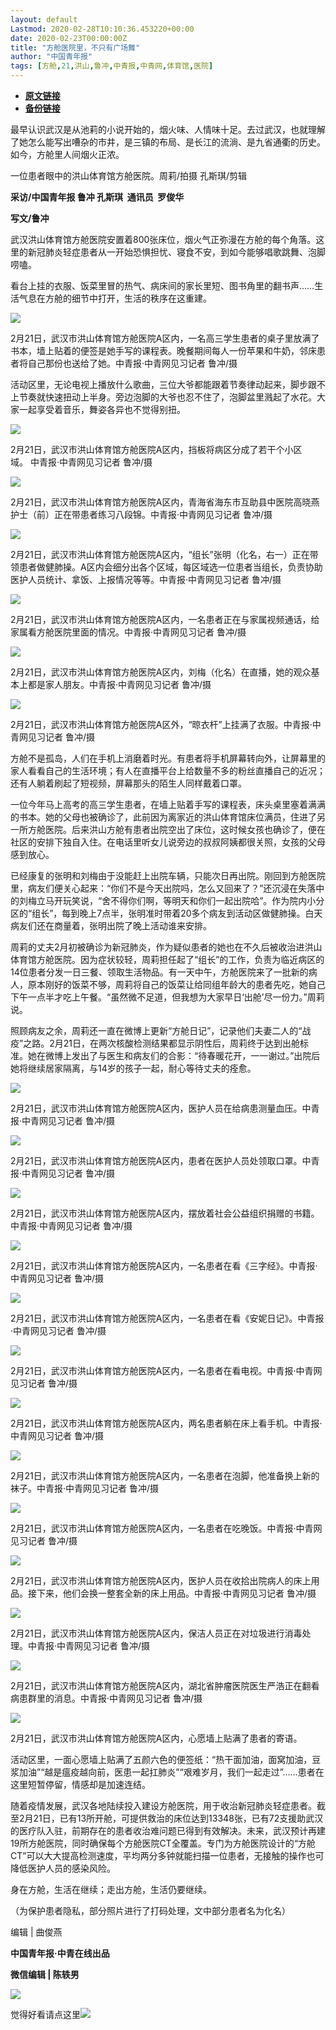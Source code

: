 ```yaml
---
layout: default
Lastmod: 2020-02-28T10:10:36.453220+00:00
date: 2020-02-23T00:00:00Z
title: "方舱医院里，不只有广场舞"
author: "中国青年报"
tags: [方舱,21,洪山,鲁冲,中青报,中青网,体育馆,医院]
---
```


* [**原文链接**](http://mp.weixin.qq.com/s?__biz=MjM5MDQ3MTEyMQ==&amp;mid=2653326732&amp;idx=1&amp;sn=85156254782edf993c2709b8889022a5&amp;chksm=bd966b328ae1e22475a8579da092cd2a44725194f2dd50e60ab84814e5727e9419131e6758cb#rd)
* [**备份链接**](http://archive.ph/7GYJq)


  

  

  

最早认识武汉是从池莉的小说开始的，烟火味、人情味十足。去过武汉，也就理解了她怎么能写出嘈杂的市井，是三镇的布局、是长江的流淌、是九省通衢的历史。如今，方舱里人间烟火正浓。

  

一位患者眼中的洪山体育馆方舱医院。周莉/拍摄 孔斯琪/剪辑

**采访/中国青年报 鲁冲 孔斯琪  通讯员  罗俊华**

**写文/鲁冲**

武汉洪山体育馆方舱医院安置着800张床位，烟火气正弥漫在方舱的每个角落。这里的新冠肺炎轻症患者从一开始恐惧担忧、寝食不安，到如今能够唱歌跳舞、泡脚唠嗑。  

看台上挂的衣服、饭菜里冒的热气、病床间的家长里短、图书角里的翻书声……生活气息在方舱的细节中打开，生活的秩序在这重建。

![](/images/post/0327a07f41a38a83376cd9c01875f76c.jpg)

2月21日，武汉市洪山体育馆方舱医院A区内，一名高三学生患者的桌子里放满了书本，墙上贴着的便签是她手写的课程表。晚餐期间每人一份苹果和牛奶，邻床患者将自己那份也送给了她。中青报·中青网见习记者 鲁冲/摄

活动区里，无论电视上播放什么歌曲，三位大爷都能跟着节奏律动起来，脚步跟不上节奏就快速扭动上半身。旁边泡脚的大爷也忍不住了，泡脚盆里溅起了水花。大家一起享受着音乐，舞姿各异也不觉得别扭。  

![](/images/post/24f12ed19ba894ea5179f59420bf3d4e.jpg)

2月21日，武汉市洪山体育馆方舱医院A区内，挡板将病区分成了若干个小区域。 中青报·中青网见习记者 鲁冲/摄

  

![](/images/post/95b060dd43d3e0c1bb5d8407e9d9a2cd.jpg)

2月21日，武汉市洪山体育馆方舱医院A区内，青海省海东市互助县中医院高晓燕护士（前）正在带患者练习八段锦。中青报·中青网见习记者 鲁冲/摄  

![](/images/post/5a869ac0f6b3e522ca421fc94c9e75e5.jpg)

2月21日，武汉市洪山体育馆方舱医院A区内，“组长”张明（化名，右一）正在带领患者做健肺操。A区内会细分出各个区域，每区域选一位患者当组长，负责协助医护人员统计、拿饭、上报情况等等。中青报·中青网见习记者 鲁冲/摄

  

![](/images/post/8c157bda7cb743735e7dd4bd99f115d8.jpg)

2月21日，武汉市洪山体育馆方舱医院A区内，一名患者正在与家属视频通话，给家属看方舱医院里面的情况。中青报·中青网见习记者 鲁冲/摄

  

![](/images/post/828305bb7d4972057b5f02193bb90449.jpg)

2月21日，武汉市洪山体育馆方舱医院A区内，刘梅（化名）在直播，她的观众基本上都是家人朋友。中青报·中青网见习记者 鲁冲/摄

  

![](/images/post/3447dccb11c41f3321521af2f5039eca.jpg)

2月21日，武汉市洪山体育馆方舱医院A区外，“晾衣杆”上挂满了衣服。中青报·中青网见习记者 鲁冲/摄

方舱不是孤岛，人们在手机上消磨着时光。有患者将手机屏幕转向外，让屏幕里的家人看看自己的生活环境；有人在直播平台上给数量不多的粉丝直播自己的近况；还有人躺着刷起了短视频，屏幕那头的陌生人同样戴着口罩。

一位今年马上高考的高三学生患者，在墙上贴着手写的课程表，床头桌里塞着满满的书本。她的父母也被确诊了，此前因为离家近的洪山体育馆床位满员，住进了另一所方舱医院。后来洪山方舱有患者出院空出了床位，这时候女孩也确诊了，便在社区的安排下独自入住。在电话里听女儿说旁边的叔叔阿姨都很关照，女孩的父母感到放心。

已经康复的张明和刘梅由于没能赶上出院车辆，只能次日再出院。刚回到方舱医院里，病友们便关心起来：“你们不是今天出院吗，怎么又回来了？”还沉浸在失落中的刘梅立马开玩笑说，“舍不得你们啊，等明天和你们一起出院哈”。作为院内小分区的“组长”，每到晚上7点半，张明准时带着20多个病友到活动区做健肺操。白天病友们还在商量着，张明出院了晚上活动谁来安排。

周莉的丈夫2月初被确诊为新冠肺炎，作为疑似患者的她也在不久后被收治进洪山体育馆方舱医院。因为症状较轻，周莉担任起了“组长”的工作，负责为临近病区的14位患者分发一日三餐、领取生活物品。有一天中午，方舱医院来了一批新的病人，原本刚好的饭菜不够，周莉将自己的饭菜让给同组年龄大的患者先吃，她自己下午一点半才吃上午餐。“虽然微不足道，但我想为大家早日‘出舱’尽一份力。”周莉说。

照顾病友之余，周莉还一直在微博上更新“方舱日记”，记录他们夫妻二人的“战疫”之路。2月21日，在两次核酸检测结果都显示阴性后，周莉终于达到出舱标准。她在微博上发出了与医生和病友们的合影：“待春暖花开，一一谢过。”出院后她将继续居家隔离，与14岁的孩子一起，耐心等待丈夫的痊愈。

  

![](/images/post/75c02f8839af3459b66a4e1db93cd814.jpg)

2月21日，武汉市洪山体育馆方舱医院A区内，医护人员在给病患测量血压。中青报·中青网见习记者 鲁冲/摄

  

![](/images/post/5d83924db3320a88dc95f2fc6915932d.jpg)

2月21日，武汉市洪山体育馆方舱医院A区内，患者在医护人员处领取口罩。中青报·中青网见习记者 鲁冲/摄

  

![](/images/post/ffa24884ed022cbf2bbd6240e0a3a021.jpg)

2月21日，武汉市洪山体育馆方舱医院A区内，摆放着社会公益组织捐赠的书籍。中青报·中青网见习记者 鲁冲/摄

  

![](/images/post/7d70425a64cb4ea3179b9117d8a2a000.jpg)

2月21日，武汉市洪山体育馆方舱医院A区内，一名患者在看《三字经》。中青报·中青网见习记者 鲁冲/摄

  

![](/images/post/9d87bedb20dbc8b70a32b03c727f2b1d.jpg)

2月21日，武汉市洪山体育馆方舱医院A区内，一名患者在看《安妮日记》。中青报·中青网见习记者 鲁冲/摄

  

![](/images/post/0dae63c397f7f024753320d1ce52f143.jpg)

2月21日，武汉市洪山体育馆方舱医院A区内，一名患者在看电视。中青报·中青网见习记者 鲁冲/摄

  

![](/images/post/21f3b1722ad1e4ff909c27a30dc8d12b.jpg)

2月21日，武汉市洪山体育馆方舱医院A区内，两名患者躺在床上看手机。中青报·中青网见习记者 鲁冲/摄

  

![](/images/post/30ef5f276bfb9ab458af1f4a4b0057d8.jpg)

2月21日，武汉市洪山体育馆方舱医院A区内，一名患者在泡脚，他准备换上新的袜子。中青报·中青网见习记者 鲁冲/摄

  

![](/images/post/eeab1592237707cb59dc683f91225e9d.jpg)

2月21日，武汉市洪山体育馆方舱医院A区内，一名患者在吃晚饭。中青报·中青网见习记者 鲁冲/摄

  

![](/images/post/4497af4e9b7634d8ba65a8d178b64458.jpg)

2月21日，武汉市洪山体育馆方舱医院A区内，医护人员在收拾出院病人的床上用品。接下来，他们会换一整套全新的床上用品。中青报·中青网见习记者 鲁冲/摄

  

![](/images/post/1470938b874afde4723f097721705141.jpg)

2月21日，武汉市洪山体育馆方舱医院A区内，保洁人员正在对垃圾进行消毒处理。中青报·中青网见习记者 鲁冲/摄

  

![](/images/post/eea5854089963b1d268096e941b13d56.jpg)

2月21日，武汉市洪山体育馆方舱医院A区内，湖北省肿瘤医院医生严浩正在翻看病患群里的消息。中青报·中青网见习记者 鲁冲/摄

![](/images/post/9609f76ea52ede41a7df2f75fde58bcf.jpg)

2月21日，武汉市洪山体育馆方舱医院A区内，心愿墙上贴满了患者的寄语。

活动区里，一面心愿墙上贴满了五颜六色的便签纸：“热干面加油，面窝加油，豆浆加油”“越是瘟疫越向前，医患一起扛肺炎”“艰难岁月，我们一起走过”……患者在这里短暂停留，情感却是加速连结。

随着疫情发展，武汉各地陆续投入建设方舱医院，用于收治新冠肺炎轻症患者。截至2月21日，已有13所开舱，可提供救治的床位达到13348张，已有72支援助武汉的医疗队入驻，前期存在的患者收治难问题已得到有效解决。未来，武汉预计再建19所方舱医院，同时确保每个方舱医院CT全覆盖。专门为方舱医院设计的“方舱CT”可以大大提高检测速度，平均两分多钟就能扫描一位患者，无接触的操作也可降低医护人员的感染风险。

身在方舱，生活在继续；走出方舱，生活仍要继续。

（为保护患者隐私，部分照片进行了打码处理，文中部分患者名为化名）

编辑 | 曲俊燕  

**中国青年报·中青在线出品**

**微信编辑 | 陈轶男**

![](/images/post/705dfda6bb5643e34c5db443743fbf86.jpg)

觉得好看请点这里![](/images/post/75cfe91ed7e3db23759ecd10b6c0782e.jpg)

